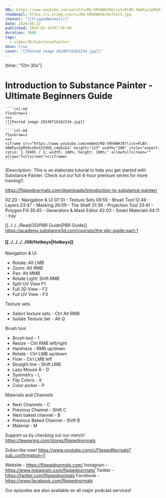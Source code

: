 ```yaml
---
URL: https://www.youtube.com/watch?v=RQ-hRk0WHJ8&list=PLBX-X8mPyxIpM3dszDoS2V5KQ_cdqGsGa&index=8
thumbnail: https://i.ytimg.com/vi/RQ-hRk0WHJ8/default.jpg
channel: "[[FlippedNormals]]"
date: 2024-08-22
published: 2019-03-16T07:30:00
duration: 3090
tags:
  - video/3D/SubstancePainter
done: true
cover: "[[Pasted image 20240716162234.jpg]]"
---
```

[time:: "51m 30s"]
# Introduction to Substance Painter - Ultimate Beginners Guide
`````col
````col-md
flexGrow=1
===
![[Pasted image 20240716162234.jpg]]
````
````col-md
flexGrow=1
===
<iframe src="https://www.youtube.com/embed/RQ-hRk0WHJ8?list=PLBX-X8mPyxIpM3dszDoS2V5KQ_cdqGsGa" height="113" width="200" style="aspect-ratio: 1.76991 / 1; width: 100%; height: 100%;" allowfullscreen="" allow="fullscreen"></iframe>
````
`````
(Description:: This is an elaborate tutorial to help you get started with Substance Painter. Check out our full 4-hour premium series for more training!)

https://flippednormals.com/downloads/introduction-to-substance-painter/

02:20 - Navigation & UI 
07:31 - Texture Sets
09:55 - Brush Tool
12:49 - Layers 
23:47 - Masking
26:09 - The Shelf
31:36 - Projection Tool
33:41 - Polygon Fill
35:45 - Generators & Mask Editor
42:03 - Smart Materials
44:11 - Iray

[[../../../Read/3D/PBR Guide|PBR Guide]]
https://academy.substance3d.com/courses/the-pbr-guide-part-1
#### [[../../../../08/Hotkeys|Hotkeys]]
Navigation & UI
- Rotate: Alt LMB
- Zoom: Alt RMB
- Pan: Alt MMB
- Rotate Light: Shift RMB
- Split UV View F1
- Full 3D View - F2
- Full UV View - F3

Texture sets
- Select texture sets - Ctrl Alt RMB
- Isolate Texture Set - Alt Q

Brush tool
- Brush tool - 1
- Resize - Ctrl RMB left/right
- Hardness - RMB up/down
- Rotate - Ctrl LMB up/down
- Flow - Ctrl LMB left
- Straight line - Shift LMB 
- Lazy Mouse Â - D
- Symmetry - L
- Flip Colors - X
- Color picker - P

Materials and Channels
- Next Channels - C
- Previous Channel - Shift C
- Next baked channel - B
- Previous Baked Channel - Shift B
- Material - M

Support us by checking out our merch!
https://teespring.com/stores/flippednormals

Subscribe now!
https://www.youtube.com/c/FlippedNormals?sub_confirmation=1

Website - https://flippednormals.com/
Instagram - https://www.instagram.com/flippednormals/
Twitter - https://twitter.com/flippednormals
Facebook - https://www.facebook.com/flippednormals

Our episodes are also available on all major podcast services!